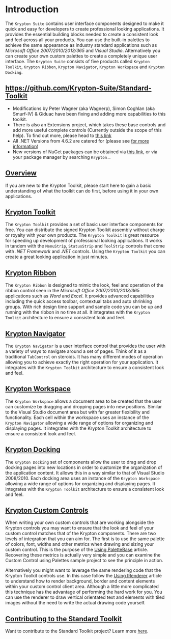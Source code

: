 # Introduction
The `Krypton Suite` contains user interface components designed to make it quick and easy for developers to create professional looking applications. It provides the essential building blocks needed to create a consistent look and feel across all your products. You can use the built-in palettes to achieve the same appearance as industry standard applications such as _Microsoft Office 2007/2010/2013/365_ and _Visual Studio_. Alternatively you can create your own custom palettes to create a completely unique user interface.
The `Krypton Suite` consists of five products called `Krypton Toolkit`, `Krypton Ribbon`, `Krypton Navigator`, `Krypton Workspace` and `Krypton Docking`.


## https://github.com/Krypton-Suite/Standard-Toolkit
* Modifications by Peter Wagner (aka Wagnerp), Simon Coghlan (aka Smurf-IV) & Giduac have been fixing and adding more capabilities to this toolkit.
* There is also an Extensions project, which takes these base controls and add more useful complete controls (Currently outside the scope of this help). To find out more, please head to [this link](https://github.com/Krypton-Suite/Extended-Toolkit)
* All .NET Versions from 4.6.2 are catered for (please see [for more information](articles/Support/Package%20Support%20Information.md))
* New versions of NuGet packages can be obtained via [this link](https://www.nuget.org/profiles/Krypton_Suite), or via your package manager by searching `Krypton.`.

## [Overview](./articles/Standard%20Toolkit/intro.md)
If you are new to the Krypton Toolkit, please start here to gain a basic understanding of what the toolkit can do first, before using it in your own applications.

## [Krypton Toolkit](articles/Standard%20Toolkit/Krypton_Toolkit.md)
The `Krypton Toolkit` provides a set of basic user interface components for free. You can distribute the signed Krypton Toolkit assembly without charge or royalty with your own products. 
The `Krypton Toolkit` is great resource for speeding up development of professional looking applications. It works in tandem with the `MenuStrip`, `StatusStrip` and `ToolStrip` controls that come with _.NET Framework_ and _.NET_ controls. Using the `Krypton Toolkit` you can create a great looking application in just minutes. 
 

## [Krypton Ribbon](./articles/Standard%20Toolkit/Krypton_Ribbon.md)
The `Krypton Ribbon` is designed to mimic the look, feel and operation of the ribbon control seen in the _Microsoft Office 2007/2010/2013/365_ applications such as _Word_ and _Excel_. It provides advanced capabilities including the quick access toolbar, contextual tabs and auto shrinking groups. With rich design time support and sample code you can be up and running with the ribbon in no time at all. It integrates with the `Krypton Toolkit` architecture to ensure a consistent look and feel. 


## [Krypton Navigator](./articles/Standard%20Toolkit/Krypton_Navigator.md)
The `Krypton Navigator` is a user interface control that provides the user with a variety of ways to navigate around a set of pages. Think of it as a traditional `TabControl` on steroids. It has many different modes of operation allowing you to achieve exactly the right operation for your application. It integrates with the `Krypton Toolkit` architecture to ensure a consistent look and feel.
 
## [Krypton Workspace](./articles/Standard%20Toolkit/Krypton_Workspace.md)
The `Krypton Workspace` allows a document area to be created that the user can customize by dragging and dropping pages into new positions. Similar to the Visual Studio document area but with far greater flexibility and functionality. Each cell within the workspace uses an instance of the `Krypton Navigator` allowing a wide range of options for organizing and displaying pages. It integrates with the Krypton Toolkit architecture to ensure a consistent look and feel.
 
## [Krypton Docking](./articles/Standard%20Toolkit/Krypton_Docking.md)
The `Krypton Docking` set of components allow the user to drag and drop docking pages into new locations in order to customize the organization of the application content. It allows this in a way similar to that of Visual Studio 2008/2010. Each docking area uses an instance of the `Krypton Workspace` allowing a wide range of options for organizing and displaying pages. It integrates with the `Krypton Toolkit` architecture to ensure a consistent look and feel.

## [Krypton Custom Controls](./articles/Standard%20Toolkit/Krypton_CustomControls.md)
When writing your own custom controls that are working alongside the Krypton controls you may want to ensure that the look and feel of your custom control matches that of the Krypton components. There are two levels of integration that you can aim for. The first is to use the same palette of colors, font, widths and other metrics when drawing and sizing your custom control. This is the purpose of the [Using PaletteBase](articles/Standard%20Toolkit/Custom%20Controls/Using%20PaletteBase.md) article. Recovering these metrics is actually very simple and you can examine the Custom Control using Palettes sample project to see the principle in action.

Alternatively you might want to leverage the same rendering code that the Krypton Toolkit controls use. In this case follow the [Using IRenderer](articles/Standard%20Toolkit/Custom%20Controls/Using%20IRenderer.md) article to understand how to render background, border and content elements within your custom control client area. Although a little more complicated this technique has the advantage of performing the hard work for you. You can use the renderer to draw vertical orientated text and elements with tiled images without the need to write the actual drawing code yourself.

## [Contributing to the Standard Toolkit](./articles/Contributing.md)
Want to contribute to the Standard Toolkit project? Learn more [here](articles/Contributing.md).
